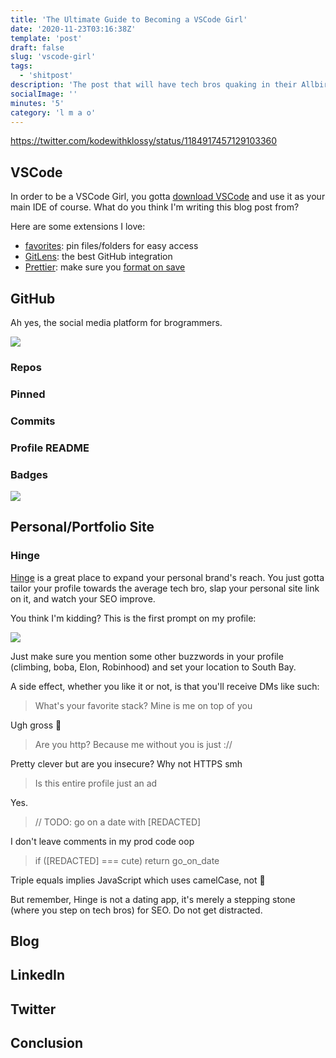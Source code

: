 ```yaml
---
title: 'The Ultimate Guide to Becoming a VSCode Girl'
date: '2020-11-23T03:16:38Z'
template: 'post'
draft: false
slug: 'vscode-girl'
tags:
  - 'shitpost'
description: 'The post that will have tech bros quaking in their Allbirds wool runners'
socialImage: ''
minutes: '5'
category: 'l m a o'
---
```


https://twitter.com/kodewithklossy/status/1184917457129103360

## VSCode

In order to be a VSCode Girl, you gotta [download VSCode](https://code.visualstudio.com/download) and use it as your main IDE of course. What do you think I'm writing this blog post from?

Here are some extensions I love:

- [favorites](https://marketplace.visualstudio.com/items?itemName=howardzuo.vscode-favorites): pin files/folders for easy access
- [GitLens](https://marketplace.visualstudio.com/items?itemName=eamodio.gitlens): the best GitHub integration
- [Prettier](https://marketplace.visualstudio.com/items?itemName=esbenp.prettier-vscode): make sure you [format on save](https://scottsauber.com/2017/06/10/prettier-format-on-save-never-worry-about-formatting-javascript-again/)

## GitHub

Ah yes, the social media platform for brogrammers.

![](https://img.devrant.com/devrant/rant/r_957017_r4A2p.jpg)

### Repos

### Pinned

### Commits

### Profile README

### Badges

![](/media/vscode-girl/pro.png)

## Personal/Portfolio Site

### Hinge

[Hinge](https://hinge.co/) is a great place to expand your personal brand's reach. You just gotta tailor your profile towards the average tech bro, slap your personal site link on it, and watch your SEO improve.

You think I'm kidding? This is the first prompt on my profile:

![](/media/vscode-girl/hinge.jpg)

Just make sure you mention some other buzzwords in your profile (climbing, boba, Elon, Robinhood) and set your location to South Bay.

A side effect, whether you like it or not, is that you'll receive DMs like such:

> What's your favorite stack? Mine is me on top of you

Ugh gross 🤮

> Are you http? Because me without you is just ://

Pretty clever but are you insecure? Why not HTTPS smh

> Is this entire profile just an ad

Yes.

> // TODO: go on a date with [REDACTED]

I don't leave comments in my prod code oop

<!-- prettier-ignore -->
> if ([REDACTED] === cute) return go\_on\_date

Triple equals implies JavaScript which uses camelCase, not 🐍

But remember, Hinge is not a dating app, it's merely a stepping stone (where you step on tech bros) for SEO. Do not get distracted.

## Blog

## LinkedIn

## Twitter

## Conclusion
